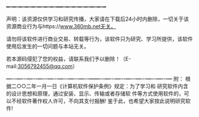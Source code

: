 
━┅━┅━┅━┅━┅━┅━┅━┅━━┅━┅━┅━┅━┅━┅━┅━

声明：该资源仅供学习和研究传播，大家请在下载后24小时内删除，一切关于该资源商业行为与https://www.360mb.net无关。
 
请勿将该软件进行商业交易、转载等行为，该软件只为研究、学习所提供，该软件使用后发生的一切问题与本站无关。

若本源码侵犯了您的权益，请联系我们予以删除！（E-mail:3056792455@qq.com）

━┅━┅━┅━┅━┅━┅━┅━┅━━┅━┅━┅━┅━┅━┅━┅━
附：
   根据二○○二年一月一日《计算机软件保护条例》规定：为了学习和
   研究软件内含的设计思想和原理，通过安装、显示、传输或者存储软
   件等方式使用软件的，可以不经软件著作权人许可，不向其支付报酬!
   鉴于此，也希望大家按此说明研究软件! 
